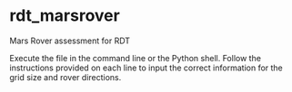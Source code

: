 # rdt_marsrover
Mars Rover assessment for RDT

Execute the file in the command line or the Python shell. Follow the instructions provided on each line to input the correct information for the grid size and rover directions.
